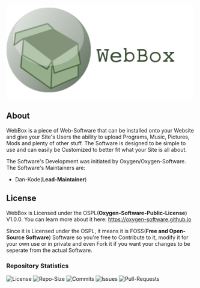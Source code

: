 <img src="misc/WebBox_logo_2.png" width=500></img>

## About
WebBox is a piece of Web-Software that can be installed onto your Website and give your Site's Users the ability to upload Programs,
Music, Pictures, Mods and plenty of other stuff. The Software is designed to be simple to use and can easily be Customized to better fit what your Site is all about.

The Software's Development was initiated by Oxygen/Oxygen-Software. The Software's Maintainers are:
- Dan-Kode(**Lead-Maintainer**)

## License
WebBox is Licensed under the OSPL(**Oxygen-Software-Public-License**) V1.0.0. You can learn more about it here: https://oxygen-software.github.io

Since it is Licensed under the OSPL, it means it is FOSS(**Free and Open-Source Software**) Software so you're free to Contribute to it, modify it for your own use or in private and even Fork it if you want your changes to be seperate from the actual Software.

### Repository Statistics
![License](https://img.shields.io/badge/License-OSPL-important) ![Repo-Size](https://img.shields.io/github/repo-size/Oxygen-Software/WebBox?color=informational&label=Repository-Size) 
![Commits](https://img.shields.io/github/commit-activity/y/Oxygen-Software/WebBox?color=informational&label=Commits&style=plastic) ![Issues](https://img.shields.io/github/issues/Oxygen-Software/WebBox?color=yellowgreen&label=Issues&style=plastic) ![Pull-Requests](https://img.shields.io/github/issues-pr/Oxygen-Software/WebBox?color=yellowgreen&label=Pull-Requests&style=plastic)

